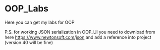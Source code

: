 # OOP_Labs
Here you can get my labs for OOP

P.S. for working JSON serialization in OOP_UI you need to download from here https://www.newtonsoft.com/json and add a reference into project (version 40 will be fine)
